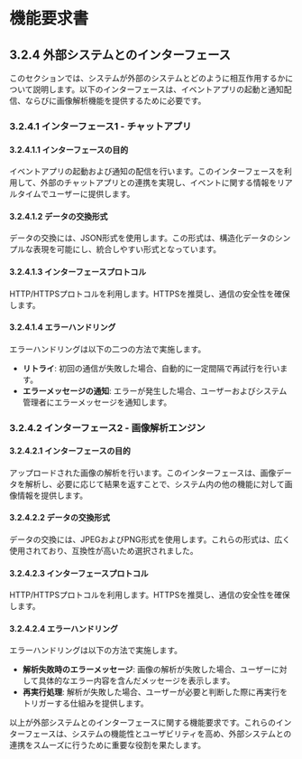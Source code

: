 # 機能要求書

## 3.2.4 外部システムとのインターフェース

このセクションでは、システムが外部のシステムとどのように相互作用するかについて説明します。以下のインターフェースは、イベントアプリの起動と通知配信、ならびに画像解析機能を提供するために必要です。

### 3.2.4.1 インターフェース1 - チャットアプリ

#### 3.2.4.1.1 インターフェースの目的
イベントアプリの起動および通知の配信を行います。このインターフェースを利用して、外部のチャットアプリとの連携を実現し、イベントに関する情報をリアルタイムでユーザーに提供します。

#### 3.2.4.1.2 データの交換形式
データの交換には、JSON形式を使用します。この形式は、構造化データのシンプルな表現を可能にし、統合しやすい形式となっています。

#### 3.2.4.1.3 インターフェースプロトコル
HTTP/HTTPSプロトコルを利用します。HTTPSを推奨し、通信の安全性を確保します。

#### 3.2.4.1.4 エラーハンドリング
エラーハンドリングは以下の二つの方法で実施します。
- **リトライ**: 初回の通信が失敗した場合、自動的に一定間隔で再試行を行います。
- **エラーメッセージの通知**: エラーが発生した場合、ユーザーおよびシステム管理者にエラーメッセージを通知します。

### 3.2.4.2 インターフェース2 - 画像解析エンジン

#### 3.2.4.2.1 インターフェースの目的
アップロードされた画像の解析を行います。このインターフェースは、画像データを解析し、必要に応じて結果を返すことで、システム内の他の機能に対して画像情報を提供します。

#### 3.2.4.2.2 データの交換形式
データの交換には、JPEGおよびPNG形式を使用します。これらの形式は、広く使用されており、互換性が高いため選択されました。

#### 3.2.4.2.3 インターフェースプロトコル
HTTP/HTTPSプロトコルを利用します。HTTPSを推奨し、通信の安全性を確保します。

#### 3.2.4.2.4 エラーハンドリング
エラーハンドリングは以下の方法で実施します。
- **解析失敗時のエラーメッセージ**: 画像の解析が失敗した場合、ユーザーに対して具体的なエラー内容を含んだメッセージを表示します。
- **再実行処理**: 解析が失敗した場合、ユーザーが必要と判断した際に再実行をトリガーする仕組みを提供します。

以上が外部システムとのインターフェースに関する機能要求です。これらのインターフェースは、システムの機能性とユーザビリティを高め、外部システムとの連携をスムーズに行うために重要な役割を果たします。